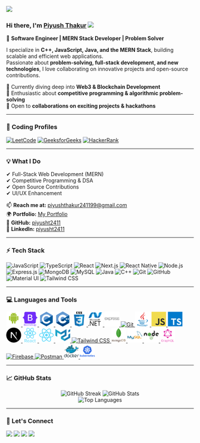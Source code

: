 ![](https://raw.githubusercontent.com/halfrost/halfrost/master/icons/header_.png)

### Hi there, I'm [Piyush Thakur](https://www.linkedin.com/in/piyusht2411/) <img src="https://github.com/TheDudeThatCode/TheDudeThatCode/blob/master/Assets/Hi.gif" width="29px">

🚀 **Software Engineer | MERN Stack Developer | Problem Solver**  

I specialize in **C++, JavaScript, Java, and the MERN Stack**, building scalable and efficient web applications.  
Passionate about **problem-solving, full-stack development, and new technologies**, I love collaborating on innovative projects and open-source contributions.  

🔹 Currently diving deep into **Web3 & Blockchain Development**  
🔹 Enthusiastic about **competitive programming & algorithmic problem-solving**  
🔹 Open to **collaborations on exciting projects & hackathons**  

---

### 🚀 **Coding Profiles**
[![LeetCode](https://img.shields.io/badge/-LeetCode-orange?style=flat&logo=leetcode&logoColor=orange)](https://leetcode.com/piyush2411/)
[![GeeksforGeeks](https://img.shields.io/badge/-GeeksforGeeks-darkgreen?style=flat&logo=geeksforgeeks&logoColor=darkgreen)](https://auth.geeksforgeeks.org/user/piyushthakur241199/)
[![HackerRank](https://img.shields.io/badge/-HackerRank-green?style=flat&logo=hackerrank&logoColor=green)](https://www.hackerrank.com/piyushthakur241199)

---

### 💡 **What I Do**
✔ Full-Stack Web Development (MERN)  
✔ Competitive Programming & DSA  
✔ Open Source Contributions  
✔ UI/UX Enhancement  

📫 **Reach me at:** piyushthakur241199@gmail.com  
🌍 **Portfolio:** [My Portfolio](https://piyusht2411.github.io/My-Portfolio/)  
📌 **GitHub:** [piyusht2411](https://github.com/piyusht2411/)  
💼 **LinkedIn:** [piyusht2411](https://www.linkedin.com/in/piyusht2411/)  

---

### ⚡ **Tech Stack**
![JavaScript](https://img.shields.io/badge/-JavaScript-F7DF1E?style=flat&logo=javascript&logoColor=black)
![TypeScript](https://img.shields.io/badge/-TypeScript-3178C6?style=flat&logo=typescript&logoColor=white)
![React](https://img.shields.io/badge/-React-61DAFB?style=flat&logo=react&logoColor=black)
![Next.js](https://img.shields.io/badge/-Next.js-000000?style=flat&logo=next.js&logoColor=white)
![React Native](https://img.shields.io/badge/-React%20Native-61DAFB?style=flat&logo=react&logoColor=black)
![Node.js](https://img.shields.io/badge/-Node.js-339933?style=flat&logo=node.js&logoColor=white)
![Express.js](https://img.shields.io/badge/-Express.js-000000?style=flat&logo=express&logoColor=white)
![MongoDB](https://img.shields.io/badge/-MongoDB-47A248?style=flat&logo=mongodb&logoColor=white)
![MySQL](https://img.shields.io/badge/-MySQL-4479A1?style=flat&logo=mysql&logoColor=white)
![Java](https://img.shields.io/badge/-Java-007396?style=flat&logo=java&logoColor=white)
![C++](https://img.shields.io/badge/-C++-00599C?style=flat&logo=c%2B%2B&logoColor=white)
![Git](https://img.shields.io/badge/-Git-F05032?style=flat&logo=git&logoColor=white)
![GitHub](https://img.shields.io/badge/-GitHub-181717?style=flat&logo=github&logoColor=white)
![Material UI](https://img.shields.io/badge/-Material%20UI-0081CB?style=flat&logo=mui&logoColor=white)
![Tailwind CSS](https://img.shields.io/badge/-TailwindCSS-06B6D4?style=flat&logo=tailwind-css&logoColor=white)


---

### 💻 **Languages and Tools**  
<p align="left">
  <a href="https://developer.android.com" target="_blank"> <img src="https://raw.githubusercontent.com/devicons/devicon/master/icons/android/android-original-wordmark.svg" alt="Android" width="40" height="40"/> </a> 
  <a href="https://getbootstrap.com" target="_blank"> <img src="https://raw.githubusercontent.com/devicons/devicon/master/icons/bootstrap/bootstrap-plain-wordmark.svg" alt="Bootstrap" width="40" height="40"/> </a> 
  <a href="https://www.cprogramming.com/" target="_blank"> <img src="https://raw.githubusercontent.com/devicons/devicon/master/icons/c/c-original.svg" alt="C" width="40" height="40"/> </a> 
  <a href="https://www.w3schools.com/cpp/" target="_blank"> <img src="https://raw.githubusercontent.com/devicons/devicon/master/icons/cplusplus/cplusplus-original.svg" alt="C++" width="40" height="40"/> </a> 
  <a href="https://www.w3schools.com/css/" target="_blank"> <img src="https://raw.githubusercontent.com/devicons/devicon/master/icons/css3/css3-original-wordmark.svg" alt="CSS3" width="40" height="40"/> </a> 
  <a href="https://dotnet.microsoft.com/" target="_blank"> <img src="https://raw.githubusercontent.com/devicons/devicon/master/icons/dot-net/dot-net-original-wordmark.svg" alt=".NET" width="40" height="40"/> </a> 
  <a href="https://expressjs.com" target="_blank"> <img src="https://raw.githubusercontent.com/devicons/devicon/master/icons/express/express-original-wordmark.svg" alt="Express.js" width="40" height="40"/> </a> 
  <a href="https://git-scm.com/" target="_blank"> <img src="https://www.vectorlogo.zone/logos/git-scm/git-scm-icon.svg" alt="Git" width="40" height="40"/> </a> 
  <a href="https://www.java.com" target="_blank"> <img src="https://raw.githubusercontent.com/devicons/devicon/master/icons/java/java-original.svg" alt="Java" width="40" height="40"/> </a> 
  <a href="https://developer.mozilla.org/en-US/docs/Web/JavaScript" target="_blank"> <img src="https://raw.githubusercontent.com/devicons/devicon/master/icons/javascript/javascript-original.svg" alt="JavaScript" width="40" height="40"/> </a> 
  <a href="https://www.typescriptlang.org/" target="_blank"> <img src="https://raw.githubusercontent.com/devicons/devicon/master/icons/typescript/typescript-original.svg" alt="TypeScript" width="40" height="40"/> </a>
  <a href="https://nextjs.org/" target="_blank"> <img src="https://raw.githubusercontent.com/devicons/devicon/master/icons/nextjs/nextjs-original.svg" alt="Next.js" width="40" height="40"/> </a>
  <a href="https://react.dev/" target="_blank"> <img src="https://raw.githubusercontent.com/devicons/devicon/master/icons/react/react-original-wordmark.svg" alt="React" width="40" height="40"/> </a> 
  <a href="https://reactnative.dev/" target="_blank"> <img src="https://raw.githubusercontent.com/devicons/devicon/master/icons/react/react-original.svg" alt="React Native" width="40" height="40"/> </a> 
  <a href="https://mui.com/" target="_blank"> <img src="https://raw.githubusercontent.com/devicons/devicon/master/icons/materialui/materialui-original.svg" alt="Material UI" width="40" height="40"/> </a>
  <a href="https://tailwindcss.com/" target="_blank"> <img src="https://www.vectorlogo.zone/logos/tailwindcss/tailwindcss-icon.svg" alt="Tailwind CSS" width="40" height="40"/> </a> 
  <a href="https://www.mongodb.com/" target="_blank"> <img src="https://raw.githubusercontent.com/devicons/devicon/master/icons/mongodb/mongodb-original-wordmark.svg" alt="MongoDB" width="40" height="40"/> </a> 
  <a href="https://www.mysql.com/" target="_blank"> <img src="https://raw.githubusercontent.com/devicons/devicon/master/icons/mysql/mysql-original-wordmark.svg" alt="MySQL" width="40" height="40"/> </a> 
  <a href="https://nodejs.org" target="_blank"> <img src="https://raw.githubusercontent.com/devicons/devicon/master/icons/nodejs/nodejs-original-wordmark.svg" alt="Node.js" width="40" height="40"/> </a> 
  <a href="https://graphql.org/" target="_blank"> <img src="https://raw.githubusercontent.com/devicons/devicon/master/icons/graphql/graphql-plain-wordmark.svg" alt="GraphQL" width="40" height="40"/> </a>
  <a href="https://firebase.google.com/" target="_blank"> <img src="https://www.vectorlogo.zone/logos/firebase/firebase-icon.svg" alt="Firebase" width="40" height="40"/> </a> 
  <a href="https://postman.com" target="_blank"> <img src="https://www.vectorlogo.zone/logos/getpostman/getpostman-icon.svg" alt="Postman" width="40" height="40"/> </a> 
  <a href="https://www.docker.com/" target="_blank"> <img src="https://raw.githubusercontent.com/devicons/devicon/master/icons/docker/docker-original-wordmark.svg" alt="Docker" width="40" height="40"/> </a>
  <a href="https://kubernetes.io/" target="_blank"> <img src="https://raw.githubusercontent.com/devicons/devicon/master/icons/kubernetes/kubernetes-plain-wordmark.svg" alt="Kubernetes" width="40" height="40"/> </a> 
</p>


---

### 📈 **GitHub Stats**
<p align="center">
  <img src="https://github-readme-streak-stats.herokuapp.com/?user=piyusht2411&theme=radical" alt="GitHub Streak" />
  <img src="https://github-readme-stats.vercel.app/api?username=piyusht2411&show_icons=true&theme=radical" alt="GitHub Stats" />
  <br/>
  <img src="https://github-readme-stats.vercel.app/api/top-langs/?username=piyusht2411&layout=compact&theme=radical" alt="Top Languages" />
</p>

---

### 🔗 **Let's Connect**
<p align="left">
  <a href="https://twitter.com/th_piyush_singh"><img src="https://img.shields.io/badge/Twitter-1DA1F2?style=for-the-badge&logo=twitter&logoColor=white"></a>
  <a href="https://www.linkedin.com/in/piyusht2411/"><img src="https://img.shields.io/badge/LinkedIn-0A66C2?style=for-the-badge&logo=linkedin&logoColor=white"></a>
  <a href="https://medium.com/@piyushthakur241199"><img src="https://img.shields.io/badge/Medium-12100E?style=for-the-badge&logo=medium&logoColor=white"></a>
  <a href="https://www.instagram.com/th.piyush_singh/"><img src="https://img.shields.io/badge/Instagram-E4405F?style=for-the-badge&logo=instagram&logoColor=white"></a>
</p>
